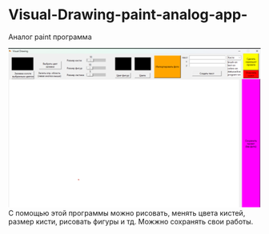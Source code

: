 # Visual-Drawing-paint-analog-app-
Аналог paint  программа

![](image.png)
С помощью этой программы можно рисовать, менять цвета кистей, размер кисти, рисовать фигуры и тд. Можжно сохранять свои работы.
